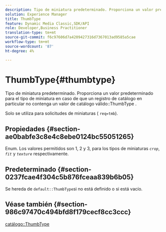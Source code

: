 ```yaml
---
description: Tipo de miniatura predeterminado. Proporciona un valor predeterminado para el tipo de miniatura en caso de que un registro de catálogo en particular no contenga un valor de catálogo ThumbType válido.
solution: Experience Manager
title: ThumbType
feature: Dynamic Media Classic,SDK/API
role: Developer,Business Practitioner
translation-type: tm+mt
source-git-commit: f6c97606d7a4209427316d7367013ad9585a5cae
workflow-type: tm+mt
source-wordcount: '87'
ht-degree: 4%

---
```



# ThumbType{#thumbtype}

Tipo de miniatura predeterminado. Proporciona un valor predeterminado para el tipo de miniatura en caso de que un registro de catálogo en particular no contenga un valor de catálogo válido::ThumbType .

Solo se utiliza para solicitudes de miniaturas ( `req=tmb`).

## Propiedades {#section-ae0babfe3c8e4c8ebe0124bc55051265}

Enum. Los valores permitidos son 1, 2 y 3, para los tipos de miniaturas *`crop`*, *`fit`* y *`texture`* respectivamente.

## Predeterminado {#section-0237fcae4f304c5b876fceaa839b6b05}

Se hereda de `default::ThumbType`si no está definido o si está vacío.

## Véase también {#section-986c97470c494bfd8f179cecf8cc3ccc}

[catálogo::ThumbType](../../../../../is-api/image-catalog/image-serving-api-ref/c-image-catalog-reference/c-image-svg-data-reference/c-image-data-reference/r-thumbtype-cat.md#reference-41149ddffc8749cba2f8d9c8e2611e03)
